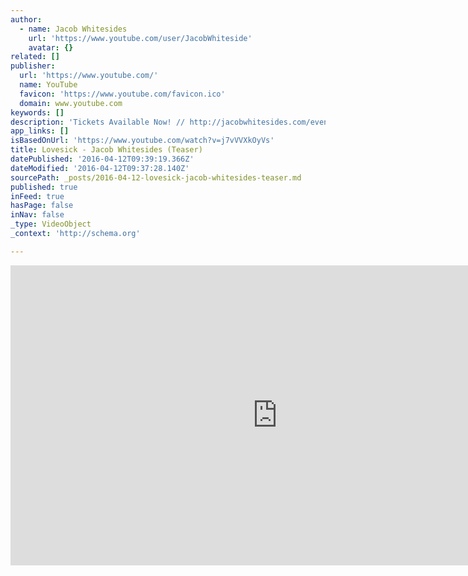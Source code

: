 ```yaml
---
author:
  - name: Jacob Whitesides
    url: 'https://www.youtube.com/user/JacobWhiteside'
    avatar: {}
related: []
publisher:
  url: 'https://www.youtube.com/'
  name: YouTube
  favicon: 'https://www.youtube.com/favicon.ico'
  domain: www.youtube.com
keywords: []
description: 'Tickets Available Now! // http://jacobwhitesides.com/events Follow Me: http://twitter.com/jacobwhitesides http://instagram.com/jacobwhitesides http://facebook.com/jacobwhitesideson... http://vine.co/jacobwhitesides'
app_links: []
isBasedOnUrl: 'https://www.youtube.com/watch?v=j7vVVXkOyVs'
title: Lovesick - Jacob Whitesides (Teaser)
datePublished: '2016-04-12T09:39:19.366Z'
dateModified: '2016-04-12T09:37:28.140Z'
sourcePath: _posts/2016-04-12-lovesick-jacob-whitesides-teaser.md
published: true
inFeed: true
hasPage: false
inNav: false
_type: VideoObject
_context: 'http://schema.org'

---
```

<iframe src="https://cdn.embedly.com/widgets/media.html?src=https%3A%2F%2Fwww.youtube.com%2Fembed%2Fj7vVVXkOyVs%3Ffeature%3Doembed&amp;url=https%3A%2F%2Fwww.youtube.com%2Fwatch%3Fv%3Dj7vVVXkOyVs&amp;image=https%3A%2F%2Fi.ytimg.com%2Fvi%2Fj7vVVXkOyVs%2Fhqdefault.jpg&amp;key=b7d04c9b404c499eba89ee7072e1c4f7&amp;type=text%2Fhtml&amp;schema=youtube" width="854" height="480" scrolling="no" frameborder="0" allowfullscreen="allowfullscreen" style=""></iframe>